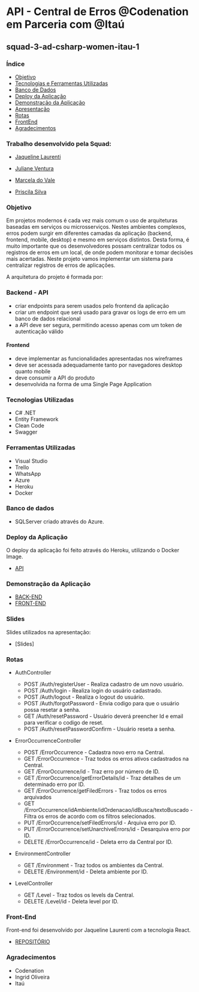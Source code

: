 # API - Central de Erros @Codenation em Parceria com @Itaú
## squad-3-ad-csharp-women-itau-1

### Índice
* [Objetivo](#objetivo)
* [Tecnologias e Ferramentas Utilizadas](#tecnologias-utilizadas)
* [Banco de Dados](#banco-de-dados)
* [Deploy da Aplicação](#deploy-da-aplicação)
* [Demonstração da Aplicação](#demonstração)
* [Apresentação](#slides)
* [Rotas](#rotas)
* [FrontEnd](#front-end)
* [Agradecimentos](#agradecimentos)

### Trabalho desenvolvido pela Squad:

- [Jaqueline Laurenti](https://www.linkedin.com/in/jaqueline-laurenti-30b15933/)

- [Juliane Ventura](https://linkedin.com/in/julianeventura)

- [Marcela do Vale](https://www.linkedin.com/in/marceladovale/)

- [Priscila Silva](https://linkedin.com/in/silva-priscila)


### Objetivo
Em projetos modernos é cada vez mais comum o uso de arquiteturas baseadas em serviços ou microsserviços. Nestes ambientes complexos, erros podem surgir em diferentes camadas da aplicação (backend, frontend, mobile, desktop) e mesmo em serviços distintos. Desta forma, é muito importante que os desenvolvedores possam centralizar todos os registros de erros em um local, de onde podem monitorar e tomar decisões mais acertadas. Neste projeto vamos implementar um sistema para centralizar registros de erros de aplicações.

A arquitetura do projeto é formada por:

### Backend - API
- criar endpoints para serem usados pelo frontend da aplicação
- criar um endpoint que será usado para gravar os logs de erro em um banco de dados relacional
- a API deve ser segura, permitindo acesso apenas com um token de autenticação válido
#### Frontend
- deve implementar as funcionalidades apresentadas nos wireframes
- deve ser acessada adequadamente tanto por navegadores desktop quanto mobile
- deve consumir a API do produto
- desenvolvida na forma de uma Single Page Application

### Tecnologias Utilizadas
- C# .NET
- Entity Framework
- Clean Code 
- Swagger

### Ferramentas Utilizadas 
- Visual Studio
- Trello
- WhatsApp
- Azure 
- Heroku
- Docker

### Banco de dados
- SQLServer criado através do Azure.

### Deploy da Aplicação
O deploy da aplicação foi feito através do Heroku, utilizando o Docker Image.
* [API](https://central-erros-itau.herokuapp.com/swagger/index.html)

### Demonstração da Aplicação
* [BACK-END](https://youtu.be/8GfyJ87uzwk)
* [FRONT-END]()

### Slides
Slides utilizados na apresentação:
* [Slides]


### Rotas
* AuthController
    * POST /Auth/registerUser - Realiza cadastro de um novo usuário.
    * POST /Auth/login - Realiza login do usuário cadastrado.
    * POST /Auth/logout - Realiza o logout do usuário.
    * POST /Auth/forgotPassword - Envia codigo para que o usuário possa resetar a senha.
    * GET  /Auth/resetPassword - Usuário deverá preencher Id e email para verificar o codigo de reset.
    * POST /Auth/resetPasswordConfirm - Usuário reseta a senha.

* ErrorOccurrenceController
    * POST /ErrorOccurrence - Cadastra novo erro na Central.
    * GET /ErrorOccurrence - Traz todos os erros ativos cadastrados na Central.
    * GET /ErrorOccurrence/id - Traz erro por número de ID.
    * GET /ErrorOccurrence/getErrorDetails/id - Traz detalhes de um determinado erro por ID.
    * GET /ErrorOcurrence/getFiledErrors - Traz todos os erros arquivados
    * GET /ErrorOccurrence/idAmbiente/idOrdenacao/idBusca/textoBuscado - Filtra os erros de acordo com os filtros selecionados.
    * PUT /ErrorOccurrence/setFiledErrors/id - Arquiva erro por ID.
    * PUT /ErrorOccurrence/setUnarchiveErrors/id - Desarquiva erro por ID.
    * DELETE /ErrorOccurrence/id - Deleta erro da Central por ID.

* EnvironmentController
    * GET /Environment - Traz todos os ambientes da Central.
    * DELETE /Environment/id - Deleta ambiente por ID.

* LevelController
    * GET /Level - Traz todos os levels da Central.
    * DELETE /Level/id - Deleta level por ID.

### Front-End
Front-end foi desenvolvido por Jaqueline Laurenti com a tecnologia React.
* [REPOSITÓRIO](https://github.com/Jaquelaurenti/central-erros-front)


### Agradecimentos
* Codenation
* Ingrid Oliveira
* Itaú

